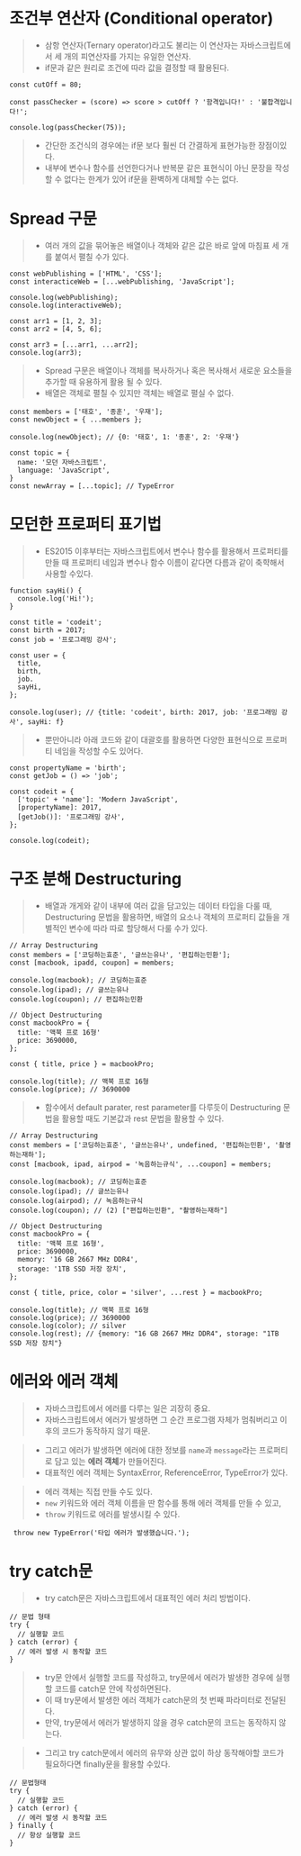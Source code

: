 # 조건부 연산자 (Conditional operator)

>- 삼항 연산자(Ternary operator)라고도 불리는 이 연산자는 자바스크립트에서 세 개의 피연산자를 가지는 유일한 연산자.
>- if문과 같은 원리로 조건에 따라 값을 결정할 때 활용된다.
```
const cutOff = 80;

const passChecker = (score) => score > cutOff ? '함격입니다!' : '불합격입니다!';

console.log(passChecker(75));
```
>- 간단한 조건식의 경우에는 if문 보다 훨씬 더 간결하게 표현가능한 장점이있다.
>- 내부에 변수나 함수를 선언한다거나 반복문 같은 표현식이 아닌 문장을 작성할 수 없다는 한계가 있어 if문을 환벽하게 대체할 수는 없다.

# Spread 구문

>- 여러 개의 값을 묶어놓은 배열이나 객체와 같은 값은 바로 앞에 마침표 세 개를 붙여서 펼칠 수가 있다.

```
const webPublishing = ['HTML', 'CSS'];
const interacticeWeb = [...webPublishing, 'JavaScript'];

console.log(webPublishing);
console.log(interactiveWeb);

const arr1 = [1, 2, 3];
const arr2 = [4, 5, 6];

const arr3 = [...arr1, ...arr2];
console.log(arr3);
```
>- Spread 구문은 배열이나 객체를 복사하거나 혹은 복사해서 새로운 요소들을 추가할 때 유용하게 활용 될 수 있다.
>- 배열은 객체로 펼칠 수 있지만 객체는 배열로 펼실 수 없다.

```
const members = ['태호', '종훈', '우재'];
const newObject = { ...members };

console.log(newObject); // {0: '태호', 1: '종훈', 2: '우재'}

const topic = {
  name: '모던 자바스크립트',
  language: 'JavaScript',
}
const newArray = [...topic]; // TypeError
```

# 모던한 프로퍼티 표기법
>- ES2015 이후부터는 자바스크립트에서 변수나 함수를 활용해서 프로퍼티를 만들 때 프로퍼티 네임과 변수나 함수 이름이 같다면 다름과 같이 축햑해서 사용할 수있다.

```
function sayHi() {
  console.log('Hi!');
}

const title = 'codeit';
const birth = 2017;
const job = '프로그래밍 강사';

const user = {
  title,
  birth,
  job.
  sayHi,
};

console.log(user); // {title: 'codeit', birth: 2017, job: '프로그래밍 강사', sayHi: f}
```

>- 뿐만아니라 아래 코드와 같이 대괄호를 활용하면 다양한 표현식으로 프로퍼티 네임을 작성할 수도 있어다.
```
const propertyName = 'birth';
const getJob = () => 'job';

const codeit = {
  ['topic' + 'name']: 'Modern JavaScript',
  [propertyName]: 2017,
  [getJob()]: '프로그래밍 강사',
};

console.log(codeit);
```

# 구조 분해 Destructuring
>- 배열과 개게와 같이 내부에 여러 값을 담고있는 데이터 타입을 다룰 때, Destructuring 문법을 활용하면, 배열의 요소나 객체의 프로퍼티 값들을 개별적인 변수에 따라 따로 할당해서 다룰 수가 있다.
```
// Array Destructuring
const members = ['코딩하는효준', '글쓰는유나', '편집하는민환'];
const [macbook, ipadd, coupon] = members;

console.log(macbook); // 코딩하는효준
console.log(ipad); // 글쓰는유나
console.log(coupon); // 편집하는민환

// Object Destructuring
const macbookPro = {
  title: '맥북 프로 16형'
  price: 3690000,
};

const { title, price } = macbookPro;

console.log(title); // 맥북 프로 16형
console.log(price); // 3690000
```

>- 함수에서 default parater, rest parameter를 다루듯이 Destructuring 문법을 활용할 때도 기본값과 rest 문법을 활용할 수 있다.
```
// Array Destructuring
const members = ['코딩하는효준', '글쓰는유나', undefined, '편집하는민환', '촬영하는재하'];
const [macbook, ipad, airpod = '녹음하는규식', ...coupon] = members;

console.log(macbook); // 코딩하는효준
console.log(ipad); // 글쓰는유나
console.log(airpod); // 녹음하는규식
console.log(coupon); // (2) ["편집하는민환", "촬영하는재하"]

// Object Destructuring
const macbookPro = {
  title: '맥북 프로 16형',
  price: 3690000,
  memory: '16 GB 2667 MHz DDR4',
  storage: '1TB SSD 저장 장치',
};

const { title, price, color = 'silver', ...rest } = macbookPro;

console.log(title); // 맥북 프로 16형
console.log(price); // 3690000
console.log(color); // silver
console.log(rest); // {memory: "16 GB 2667 MHz DDR4", storage: "1TB SSD 저장 장치"}

```

# 에러와 에러 객체
>- 자바스크립트에서 에러를 다루는 일은 괴장히 중요.
>- 자바스크립트에서 에러가 발생하면 그 순간 프로그램 자체가 멈춰버리고 이후의 코드가 동작하지 않기 때문.

>- 그리고 에러가 발생하면 에러에 대한 정보를 `name`과 `message`라는 프로퍼티로 담고 있는 <b>에러 객체</b>가 만들어진다.
>- 대표적인 에러 객체는 SyntaxError, ReferenceError, TypeError가 있다.

>- 에러 객체는 직접 만들 수도 있다.
>- `new` 키워드와 에러 객체 이름을 딴 함수를 통해 에러 객체를 만들 수 있고,
>- `throw` 키워드로 에러를 발생시킬 수 있다.

` throw new TypeError('타입 에러가 발생했습니다.');`

# try catch문
>- try catch문은 자바스크립트에서 대표적인 에러 처리 방법이다.
```
// 문법 형태
try {
  // 실행할 코드
} catch (error) {
  // 에러 발생 시 동작할 코드
}
```
>- try문 안에서 실행할 코드를 작성하고, try문에서 에러가 발생한 경우에 실행할 코드를 catch문 안에 작성하면된다.
>- 이 때 try문에서 발생한 에러 객체가 catch문의 첫 번째 파라미터로 전달된다.
>- 만약, try문에서 에러가 발생하지 않을 경우 catch문의 코드는 동작하지 않는다.

>- 그리고 try catch문에서 에러의 유무와 상관 없이 하상 동작해야할 코드가 필요하다면 finally문을 활용할 수있다.
```
// 문법형태
try {
  // 실행할 코드
} catch (error) {
  // 에러 발생 시 동작할 코드
} finally {
  // 항상 실행할 코드
}
```